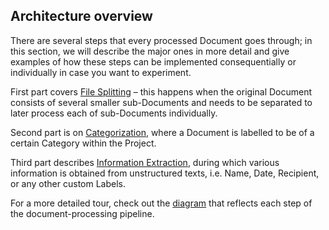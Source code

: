 ## Architecture overview

There are several steps that every processed Document goes through; in this section, we will describe the major ones in 
more detail and give examples of how these steps can be implemented consequentially or individually in case you want to
experiment. 

First part covers [File Splitting](https://dev.konfuzio.com/sdk/examples/examples.html#splitting-for-multi-file-documents-step-by-step-guide) – this happens when the original Document consists of several smaller 
sub-Documents and needs to be separated to later process each of sub-Documents individually.

Second part is on [Categorization](https://dev.konfuzio.com/sdk/examples/examples.html#document-categorization), where a Document is labelled to be of a certain Category within the Project. 

Third part describes [Information Extraction](https://dev.konfuzio.com/sdk/examples/examples.html#train-a-konfuzio-sdk-model-to-extract-information-from-payslip-documents), during which various information is obtained from unstructured texts, 
i.e. Name, Date, Recipient, or any other custom Labels.

For a more detailed tour, check out the 
[diagram](https://dev.konfuzio.com/sdk/contribution.html#architecture-sdk-to-server) that reflects each step of the 
document-processing pipeline.